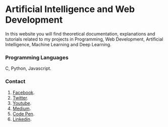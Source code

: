 # Artificial Intelligence and Web Development

In this website you will find theoretical documentation, explanations and tutorials related to my projects in Programming, Web Development, Artificial Intelligence, Machine Learning and Deep Learning.

### Programming Languages

C, Python, Javascript.

### Contact

1. [Facebook](https://www.facebook.com/andres.regaladobucheli?hc_ref=ARRhabqP0cpix2Rug0ulvxgozxKyr9mIfIT_6Y98q6IO8ltfZSLKT-vUdc5_3ZjmtbY&fref=nf).
2. [Twitter](https://twitter.com/andresfrbuch).
3. [Youtube](https://www.youtube.com/channel/UC5oaOqaa0BRMGDUjODpZIyQ).
4. [Medium](https://medium.com/@andresregaladobucheli).
5. [Code Pen](https://codepen.io/rothwulf).
6. [Linkedin](https://ru.linkedin.com/in/andresregaladobucheli).




